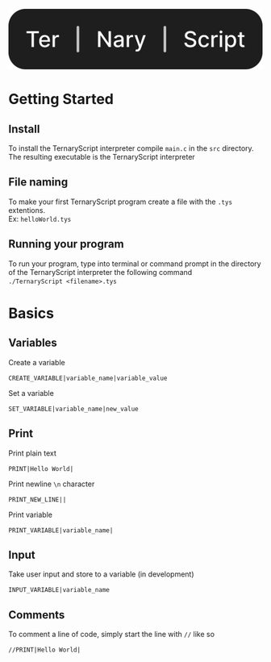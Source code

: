 ![TernaryScript](./logo/logo.svg)
# Getting Started
## Install
To install the TernaryScript interpreter compile `main.c` in the `src` directory. The resulting executable is the TernaryScript interpreter
## File naming
To make your first TernaryScript program create a file with the `.tys` extentions.
<br>
Ex: `helloWorld.tys`
## Running your program
To run your program, type into terminal or command prompt in the directory of the TernaryScript interpreter the following command
<br>
`./TernaryScript <filename>.tys`
# Basics
## Variables
Create a variable
```
CREATE_VARIABLE|variable_name|variable_value
```
Set a variable
```
SET_VARIABLE|variable_name|new_value
```
## Print
Print plain text
```
PRINT|Hello World|
```
Print newline `\n` character
```
PRINT_NEW_LINE||
```
Print variable
```
PRINT_VARIABLE|variable_name|
```
## Input
Take user input and store to a variable (in development)
```
INPUT_VARIABLE|variable_name
```
## Comments
To comment a line of code, simply start the line with `//` like so
```
//PRINT|Hello World|
```
